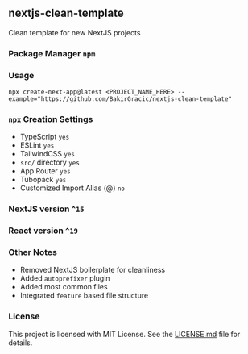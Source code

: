 ## nextjs-clean-template

Clean template for new NextJS projects

### Package Manager `npm`

### Usage

```
npx create-next-app@latest <PROJECT_NAME_HERE> --example="https://github.com/BakirGracic/nextjs-clean-template"
```

### `npx` Creation Settings

-   TypeScript `yes`
-   ESLint `yes`
-   TailwindCSS `yes`
-   `src/` directory `yes`
-   App Router `yes`
-   Tubopack `yes`
-   Customized Import Alias (@) `no`

### NextJS version `^15`

### React version `^19`

### Other Notes

-   Removed NextJS boilerplate for cleanliness
-   Added `autoprefixer` plugin
-   Added most common files
-   Integrated `feature` based file structure

### License

This project is licensed with MIT License. See the [LICENSE.md](https://github.com/BakirGracic/nextjs-clean-template/blob/main/LICENSE.md) file for details.
